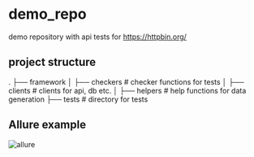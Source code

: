 # demo_repo
demo repository with api tests for https://httpbin.org/

## project structure
.
├── framework
│   ├── checkers            # checker functions for tests
│   ├── clients             # clients for api, db etc.
│   ├── helpers             # help functions for data generation
├── tests                   # directory for tests

## Allure example
![allure](https://github.com/demoartem/demorepo/blob/main/allure.png?raw=true)

